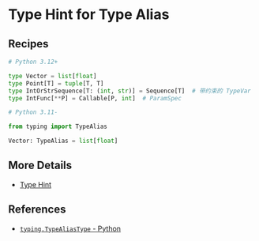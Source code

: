 # Type Hint for Type Alias

## Recipes

```python
# Python 3.12+

type Vector = list[float]
type Point[T] = tuple[T, T]
type IntOrStrSequence[T: (int, str)] = Sequence[T]  # 带约束的 TypeVar
type IntFunc[**P] = Callable[P, int]  # ParamSpec
```

```python
# Python 3.11-

from typing import TypeAlias

Vector: TypeAlias = list[float]
```

## More Details

- [Type Hint](type_hint)

## References

- [`typing.TypeAliasType` - Python](https://docs.python.org/zh-cn/3.12/library/typing.html#typing.TypeAliasType)

